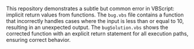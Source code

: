 This repository demonstrates a subtle but common error in VBScript: implicit return values from functions.  The `bug.vbs` file contains a function that incorrectly handles cases where the input is less than or equal to 10, resulting in an unexpected output. The `bugSolution.vbs` shows the corrected function with an explicit return statement for all execution paths, ensuring correct behavior.
